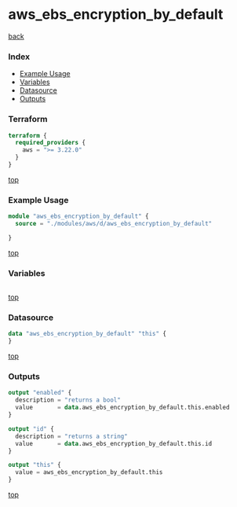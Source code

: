 # aws_ebs_encryption_by_default

[back](../aws.md)

### Index

- [Example Usage](#example-usage)
- [Variables](#variables)
- [Datasource](#datasource)
- [Outputs](#outputs)

### Terraform

```terraform
terraform {
  required_providers {
    aws = ">= 3.22.0"
  }
}
```

[top](#index)

### Example Usage

```terraform
module "aws_ebs_encryption_by_default" {
  source = "./modules/aws/d/aws_ebs_encryption_by_default"

}
```

[top](#index)

### Variables

```terraform
```

[top](#index)

### Datasource

```terraform
data "aws_ebs_encryption_by_default" "this" {
}
```

[top](#index)

### Outputs

```terraform
output "enabled" {
  description = "returns a bool"
  value       = data.aws_ebs_encryption_by_default.this.enabled
}

output "id" {
  description = "returns a string"
  value       = data.aws_ebs_encryption_by_default.this.id
}

output "this" {
  value = aws_ebs_encryption_by_default.this
}
```

[top](#index)